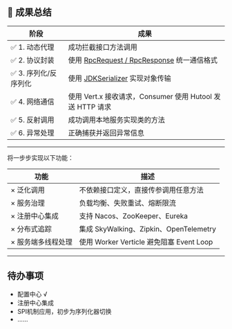 

## 🎁 成果总结

| 阶段 | 成果 |
|------|------|
| ✅ 1. 动态代理 | 成功拦截接口方法调用 |
| ✅ 2. 协议封装 | 使用 [RpcRequest / RpcResponse](file://C:\Idea_proj\zyz_web_project\zzzRPCsiuuuuu\zzzRPC-simple\src\main\java\com\zyzz\model) 统一通信格式 |
| ✅ 3. 序列化/反序列化 | 使用 [JDKSerializer](file://C:\Idea_proj\zyz_web_project\zzzRPCsiuuuuu\zzzRPC-simple\src\main\java\com\zyzz\serializer\JDKSerializer.java#L6-L46) 实现对象传输 |
| ✅ 4. 网络通信 | 使用 Vert.x 接收请求，Consumer 使用 Hutool 发送 HTTP 请求 |
| ✅ 5. 反射调用 | 成功调用本地服务实现类的方法 |
| ✅ 6. 异常处理 | 正确捕获并返回异常信息 |

---

将一步步实现以下功能：

| 功能 | 描述 |
|------|------|
| × 泛化调用 | 不依赖接口定义，直接传参调用任意方法 |
| × 服务治理 | 负载均衡、失败重试、熔断限流 |
| × 注册中心集成 | 支持 Nacos、ZooKeeper、Eureka |
| × 分布式追踪 | 集成 SkyWalking、Zipkin、OpenTelemetry |
| × 服务端多线程处理 | 使用 Worker Verticle 避免阻塞 Event Loop |

---

## 待办事项
- 配置中心 √
- 注册中心集成
- SPI机制应用，初步为序列化器切换
- ......
